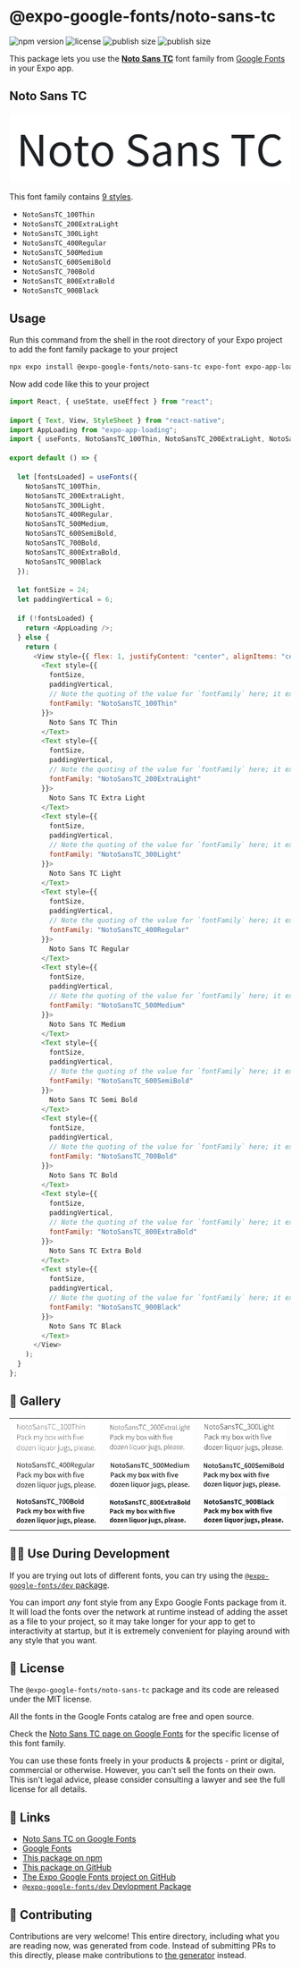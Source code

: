 # @expo-google-fonts/noto-sans-tc

![npm version](https://flat.badgen.net/npm/v/@expo-google-fonts/noto-sans-tc)
![license](https://flat.badgen.net/github/license/expo/google-fonts)
![publish size](https://flat.badgen.net/packagephobia/install/@expo-google-fonts/noto-sans-tc)
![publish size](https://flat.badgen.net/packagephobia/publish/@expo-google-fonts/noto-sans-tc)

This package lets you use the [**Noto Sans TC**](https://fonts.google.com/specimen/Noto+Sans+TC) font family from [Google Fonts](https://fonts.google.com/) in your Expo app.

## Noto Sans TC

![Noto Sans TC](./font-family.png)

This font family contains [9 styles](#-gallery).

- `NotoSansTC_100Thin`
- `NotoSansTC_200ExtraLight`
- `NotoSansTC_300Light`
- `NotoSansTC_400Regular`
- `NotoSansTC_500Medium`
- `NotoSansTC_600SemiBold`
- `NotoSansTC_700Bold`
- `NotoSansTC_800ExtraBold`
- `NotoSansTC_900Black`

## Usage

Run this command from the shell in the root directory of your Expo project to add the font family package to your project

```sh
npx expo install @expo-google-fonts/noto-sans-tc expo-font expo-app-loading
```

Now add code like this to your project

```js
import React, { useState, useEffect } from "react";

import { Text, View, StyleSheet } from "react-native";
import AppLoading from "expo-app-loading";
import { useFonts, NotoSansTC_100Thin, NotoSansTC_200ExtraLight, NotoSansTC_300Light, NotoSansTC_400Regular, NotoSansTC_500Medium, NotoSansTC_600SemiBold, NotoSansTC_700Bold, NotoSansTC_800ExtraBold, NotoSansTC_900Black } from '@expo-google-fonts/noto-sans-tc';

export default () => {

  let [fontsLoaded] = useFonts({
    NotoSansTC_100Thin, 
    NotoSansTC_200ExtraLight, 
    NotoSansTC_300Light, 
    NotoSansTC_400Regular, 
    NotoSansTC_500Medium, 
    NotoSansTC_600SemiBold, 
    NotoSansTC_700Bold, 
    NotoSansTC_800ExtraBold, 
    NotoSansTC_900Black
  });

  let fontSize = 24;
  let paddingVertical = 6;

  if (!fontsLoaded) {
    return <AppLoading />;
  } else {
    return (
      <View style={{ flex: 1, justifyContent: "center", alignItems: "center" }}>
        <Text style={{
          fontSize,
          paddingVertical,
          // Note the quoting of the value for `fontFamily` here; it expects a string!
          fontFamily: "NotoSansTC_100Thin"
        }}>
          Noto Sans TC Thin
        </Text>
        <Text style={{
          fontSize,
          paddingVertical,
          // Note the quoting of the value for `fontFamily` here; it expects a string!
          fontFamily: "NotoSansTC_200ExtraLight"
        }}>
          Noto Sans TC Extra Light
        </Text>
        <Text style={{
          fontSize,
          paddingVertical,
          // Note the quoting of the value for `fontFamily` here; it expects a string!
          fontFamily: "NotoSansTC_300Light"
        }}>
          Noto Sans TC Light
        </Text>
        <Text style={{
          fontSize,
          paddingVertical,
          // Note the quoting of the value for `fontFamily` here; it expects a string!
          fontFamily: "NotoSansTC_400Regular"
        }}>
          Noto Sans TC Regular
        </Text>
        <Text style={{
          fontSize,
          paddingVertical,
          // Note the quoting of the value for `fontFamily` here; it expects a string!
          fontFamily: "NotoSansTC_500Medium"
        }}>
          Noto Sans TC Medium
        </Text>
        <Text style={{
          fontSize,
          paddingVertical,
          // Note the quoting of the value for `fontFamily` here; it expects a string!
          fontFamily: "NotoSansTC_600SemiBold"
        }}>
          Noto Sans TC Semi Bold
        </Text>
        <Text style={{
          fontSize,
          paddingVertical,
          // Note the quoting of the value for `fontFamily` here; it expects a string!
          fontFamily: "NotoSansTC_700Bold"
        }}>
          Noto Sans TC Bold
        </Text>
        <Text style={{
          fontSize,
          paddingVertical,
          // Note the quoting of the value for `fontFamily` here; it expects a string!
          fontFamily: "NotoSansTC_800ExtraBold"
        }}>
          Noto Sans TC Extra Bold
        </Text>
        <Text style={{
          fontSize,
          paddingVertical,
          // Note the quoting of the value for `fontFamily` here; it expects a string!
          fontFamily: "NotoSansTC_900Black"
        }}>
          Noto Sans TC Black
        </Text>
      </View>
    );
  }
};
```

## 🔡 Gallery


||||
|-|-|-|
|![NotoSansTC_100Thin](./NotoSansTC_100Thin.ttf.png)|![NotoSansTC_200ExtraLight](./NotoSansTC_200ExtraLight.ttf.png)|![NotoSansTC_300Light](./NotoSansTC_300Light.ttf.png)||
|![NotoSansTC_400Regular](./NotoSansTC_400Regular.ttf.png)|![NotoSansTC_500Medium](./NotoSansTC_500Medium.ttf.png)|![NotoSansTC_600SemiBold](./NotoSansTC_600SemiBold.ttf.png)||
|![NotoSansTC_700Bold](./NotoSansTC_700Bold.ttf.png)|![NotoSansTC_800ExtraBold](./NotoSansTC_800ExtraBold.ttf.png)|![NotoSansTC_900Black](./NotoSansTC_900Black.ttf.png)||


## 👩‍💻 Use During Development

If you are trying out lots of different fonts, you can try using the [`@expo-google-fonts/dev` package](https://github.com/expo/google-fonts/tree/master/font-packages/dev#readme).

You can import _any_ font style from any Expo Google Fonts package from it. It will load the fonts over the network at runtime instead of adding the asset as a file to your project, so it may take longer for your app to get to interactivity at startup, but it is extremely convenient for playing around with any style that you want.


## 📖 License

The `@expo-google-fonts/noto-sans-tc` package and its code are released under the MIT license.

All the fonts in the Google Fonts catalog are free and open source.

Check the [Noto Sans TC page on Google Fonts](https://fonts.google.com/specimen/Noto+Sans+TC) for the specific license of this font family.

You can use these fonts freely in your products & projects - print or digital, commercial or otherwise. However, you can't sell the fonts on their own. This isn't legal advice, please consider consulting a lawyer and see the full license for all details.

## 🔗 Links

- [Noto Sans TC on Google Fonts](https://fonts.google.com/specimen/Noto+Sans+TC)
- [Google Fonts](https://fonts.google.com/)
- [This package on npm](https://www.npmjs.com/package/@expo-google-fonts/noto-sans-tc)
- [This package on GitHub](https://github.com/expo/google-fonts/tree/master/font-packages/noto-sans-tc)
- [The Expo Google Fonts project on GitHub](https://github.com/expo/google-fonts)
- [`@expo-google-fonts/dev` Devlopment Package](https://github.com/expo/google-fonts/tree/master/font-packages/dev)

## 🤝 Contributing

Contributions are very welcome! This entire directory, including what you are reading now, was generated from code. Instead of submitting PRs to this directly, please make contributions to [the generator](https://github.com/expo/google-fonts/tree/master/packages/generator) instead.
